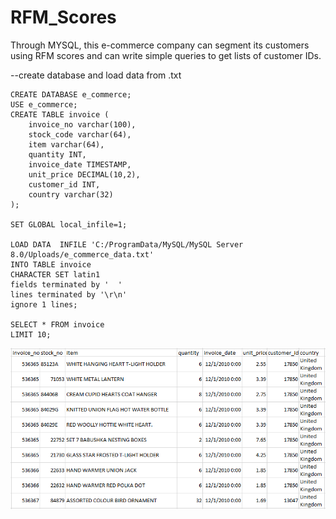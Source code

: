 # RFM_Scores
Through MYSQL, this e-commerce company can segment its customers using RFM scores and can write simple queries to get lists of customer IDs. 

--create database and load data from .txt
```
CREATE DATABASE e_commerce;
USE e_commerce;
CREATE TABLE invoice (
	invoice_no varchar(100),
    stock_code varchar(64),
    item varchar(64),
    quantity INT,
    invoice_date TIMESTAMP,
    unit_price DECIMAL(10,2),
	customer_id INT,
    country varchar(32)
);

SET GLOBAL local_infile=1;

LOAD DATA  INFILE 'C:/ProgramData/MySQL/MySQL Server 8.0/Uploads/e_commerce_data.txt'
INTO TABLE invoice
CHARACTER SET latin1
fields terminated by '	'
lines terminated by '\r\n'
ignore 1 lines;

SELECT * FROM invoice
LIMIT 10;
```
![](images/invoice-table.PNG)
